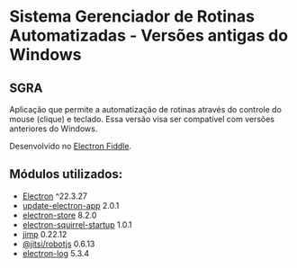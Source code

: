 # Sistema Gerenciador de Rotinas Automatizadas - Versões antigas do Windows

## SGRA

Aplicação que permite a automatização de rotinas através do controle do mouse (clique) e teclado. Essa versão visa ser compatível com versões anteriores do Windows.

Desenvolvido no [Electron Fiddle](https://www.electronjs.org/pt/fiddle).

## Módulos utilizados:

- [Electron](https://releases.electronjs.org/) ^22.3.27
- [update-electron-app](https://www.npmjs.com/package/update-electron-app) 2.0.1
- [electron-store](https://www.npmjs.com/package/electron-store) 8.2.0
- [electron-squirrel-startup](https://www.npmjs.com/package/electron-squirrel-startup) 1.0.1
- [jimp](https://www.npmjs.com/package/jimp) 0.22.12
- [@jitsi/robotjs](https://www.npmjs.com/package/@jitsi/robotjs) 0.6.13
- [electron-log](https://www.npmjs.com/package/electron-log) 5.3.4